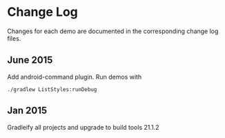 # Change Log

Changes for each demo are documented in the corresponding change log files.

## June 2015
Add android-command plugin. Run demos with
```
./gradlew ListStyles:runDebug
```

## Jan 2015
Gradleify all projects and upgrade to build tools 21.1.2
